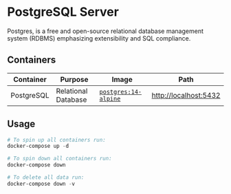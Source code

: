 # PostgreSQL Server

Postgres, is a free and open-source relational database management system (RDBMS) emphasizing extensibility and SQL compliance.

## Containers

|Container|Purpose|Image|Path|
|-|-|-|-|
|PostgreSQL|Relational Database|[`postgres:14-alpine`](https://hub.docker.com/_/postgres)|<http://localhost:5432>|

## Usage

```powershell
# To spin up all containers run:
docker-compose up -d

# To spin down all containers run:
docker-compose down

# To delete all data run:
docker-compose down -v
```
